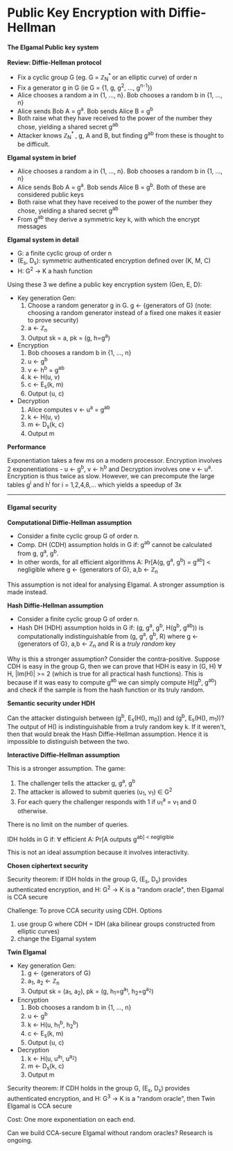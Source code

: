 Public Key Encryption with Diffie-Hellman
===

#### The Elgamal Public key system

**Review: Diffie-Hellman protocol**

* Fix a cyclic group G (eg. G = ℤ<sub>N</sub><sup>* </sup> or an elliptic curve) of order n
* Fix a generator g in G (ie G = {1, g, g<sup>2</sup>, ..., g<sup>n-1</sup>})
* Alice chooses a random a in {1, ..., n}. Bob chooses a random b in {1, ..., n}
* Alice sends Bob A = g<sup>a</sup>. Bob sends Alice B = g<sup>b</sup>
* Both raise what they have received to the power of the number they chose, yielding a shared secret g<sup>ab</sup>
* Attacker knows ℤ<sub>N</sub><sup>* </sup>, g, A and B, but finding g<sup>ab</sup> from these is thought to be difficult.

**Elgamal system in brief**

* Alice chooses a random a in {1, ..., n}. Bob chooses a random b in {1, ..., n}
* Alice sends Bob A = g<sup>a</sup>. Bob sends Alice B = g<sup>b</sup>. Both of these are considered public keys
* Both raise what they have received to the power of the number they chose, yielding a shared secret g<sup>ab</sup>
* From g<sup>ab</sup> they derive a symmetric key k, with which the encrypt messages

**Elgamal system in detail**

* G: a finite cyclic group of order n
* (E<sub>s</sub>, D<sub>s</sub>): symmetric authenticated encryption defined over (K, M, C)
* H: G<sup>2</sup> -> K a hash function

Using these 3 we define a public key encryption system (Gen, E, D):

* Key generation Gen:
  1. Choose a random generator g in G. g <- {generators of G}  (note: choosing a random generator instead of a fixed one makes it easier to prove security)
  2. a <- ℤ<sub>n</sub>
  3. Output sk = a, pk = (g, h=g<sup>a</sup>)
* Encryption
  1. Bob chooses a random b in {1, ..., n}
  2. u <- g<sup>b</sup>
  3. v <- h<sup>b</sup> = g<sup>ab</sup>
  4. k <- H(u, v)
  5. c <- E<sub>s</sub>(k, m)
  6. Output (u, c)
* Decryption
  1. Alice computes v <- u<sup>a</sup> = g<sup>ab</sup>
  2. k <- H(u, v)
  3. m <- D<sub>s</sub>(k, c)
  4. Output m

**Performance**

Exponentiation takes a few ms on a modern processor. Encryption involves 2 exponentiations - u <- g<sup>b</sup>, v <- h<sup>b</sup> and Decryption involves one v <- u<sup>a</sup>. Encryption is thus twice as slow. However, we can precompute the large tables g<sup>i</sup> and h<sup>i</sup> for i = 1,2,4,8,... which yields a speedup of 3x

---

#### Elgamal security

**Computational Diffie-Hellman assumption**

* Consider a finite cyclic group G of order n.
* Comp. DH (CDH) assumption holds in G if: g<sup>ab</sup> cannot be calculated from g, g<sup>a</sup>, g<sup>b</sup>.
* In other words, for all efficient algorithms A: Pr[A(g, g<sup>a</sup>, g<sup>b</sup>) = g<sup>ab</sup>] < negligible where g <- {generators of G}, a,b <- ℤ<sub>n</sub>

This assumption is not ideal for analysing Elgamal. A stronger assumption is made instead.

**Hash Diffie-Hellman assumption**

* Consider a finite cyclic group G of order n.
* Hash DH (HDH) assumption holds in G if: (g, g<sup>a</sup>, g<sup>b</sup>, H(g<sup>b</sup>, g<sup>ab</sup>)) is computationally indistinguishable from (g, g<sup>a</sup>, g<sup>b</sup>, R) where g <- {generators of G}, a,b <- ℤ<sub>n</sub> and R is a *truly random* key

Why is this a stronger assumption? Consider the contra-positive. Suppose CDH is easy in the group G, then we can prove that HDH is easy in (G, H) ∀ H, |Im(H)| >= 2 (which is true for all practical hash functions). This is because if it was easy to compute g<sup>ab</sup> we can simply compute H(g<sup>b</sup>, g<sup>ab</sup>) and check if the sample is from the hash function or its truly random.

**Semantic security under HDH**

Can the attacker distinguish between (g<sup>b</sup>, E<sub>s</sub>(H(), m<sub>0</sub>)) and (g<sup>b</sup>, E<sub>s</sub>(H(), m<sub>1</sub>))? The output of H() is indistinguishable from a truly random key k. If it weren't, then that would break the Hash Diffie-Hellman assumption. Hence it is impossible to distinguish between the two.

**Interactive Diffie-Hellman assumption**

This is a stronger assumption. The game:

1. The challenger tells the attacker g, g<sup>a</sup>, g<sup>b</sup>
2. The attacker is allowed to submit queries (u<sub>1</sub>, v<sub>1</sub>) ∈ G<sup>2</sup>
3. For each query the challenger responds with 1 if u<sub>1</sub><sup>a</sup> = v<sub>1</sub> and 0 otherwise.

There is no limit on the number of queries.

IDH holds in G if: ∀ efficient A: Pr[A outputs g<sup>ab</sub>] < negligible

This is not an ideal assumption because it involves interactivity.

**Chosen ciphertext security**

Security theorem: If IDH holds in the group G, (E<sub>s</sub>, D<sub>s</sub>) provides authenticated encryption, and H: G<sup>2</sup> -> K is a "random oracle", then Elgamal is CCA secure

Challenge: To prove CCA security using CDH. Options

1. use group G where CDH = IDH (aka bilinear groups constructed from elliptic curves)
2. change the Elgamal system

**Twin Elgamal**

* Key generation Gen:
  1. g <- {generators of G}
  2. a<sub>1</sub>, a<sub>2</sub> <- ℤ<sub>n</sub>
  3. Output sk = (a<sub>1</sub>, a<sub>2</sub>), pk = (g, h<sub>1</sub>=g<sup>a<sub>1</sub></sup>, h<sub>2</sub>=g<sup>a<sub>2</sub></sup>)
* Encryption
  1. Bob chooses a random b in {1, ..., n}
  2. u <- g<sup>b</sup>
  3. k <- H(u, h<sub>1</sub><sup>b</sup>, h<sub>2</sub><sup>b</sup>)
  4. c <- E<sub>s</sub>(k, m)
  5. Output (u, c)
* Decryption
  1. k <- H(u, u<sup>a<sub>1</sub></sup>, u<sup>a<sub>2</sub></sup>)
  2. m <- D<sub>s</sub>(k, c)
  3. Output m

Security theorem: If CDH holds in the group G, (E<sub>s</sub>, D<sub>s</sub>) provides authenticated encryption, and H: G<sup>3</sup> -> K is a "random oracle", then Twin Elgamal is CCA secure

Cost: One more exponentiation on each end.

Can we build CCA-secure Elgamal without random oracles? Research is ongoing.
